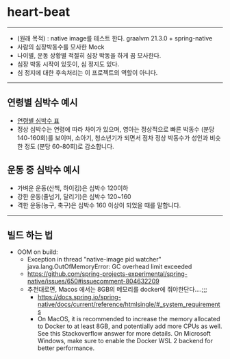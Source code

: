 # heart-beat

---
* (원래 목적) : native image를 테스트 한다. graalvm 21.3.0 + spring-native
* 사람의 심장박동수를 모사한 Mock
* 나이별, 운동 상황별 적절히 심장 박동을 하게 끔 모사한다.
* 심장 박동 시작이 있듯이, 심 정지도 있다.
* 심 정지에 대한 후속처리는 이 프로젝트의 역할이 아니다.


---

## 연령별 심박수 예시
* [연령별 심박수 표](doc/resources/heart-beat-pattern-with-age.png)
* 정상 심박수는 연령에 따라 차이가 있으며, 영아는 정상적으로 빠른 박동수 (분당 140-160회)를 보이며, 소아기, 청소년기가 되면서 점차 정상 박동수가 성인과 비슷한 정도 (분당 60-80회)로 감소합니다.

## 운동 중 심박수 예시
* 가벼운 운동(산책, 하이킹)은 심박수 120이하
* 강한 운동(줄넘기, 달리기)은 심박수 120~160
* 격한 운동(농구, 축구)은 심박수 160 이상이 되었을 때를 말합니다.

---
## 빌드 하는 법
* OOM on build:
  * Exception in thread "native-image pid watcher" java.lang.OutOfMemoryError: GC overhead limit exceeded
  * https://github.com/spring-projects-experimental/spring-native/issues/650#issuecomment-804632209
  * 추천대로면, Macos 에서는 8GB의 메모리를 docker에 줘야한단다....;;;
    * https://docs.spring.io/spring-native/docs/current/reference/htmlsingle/#_system_requirements
    * On MacOS, it is recommended to increase the memory allocated to Docker to at least 8GB, and potentially add more CPUs as well. See this Stackoverflow answer for more details. On Microsoft Windows, make sure to enable the Docker WSL 2 backend for better performance.